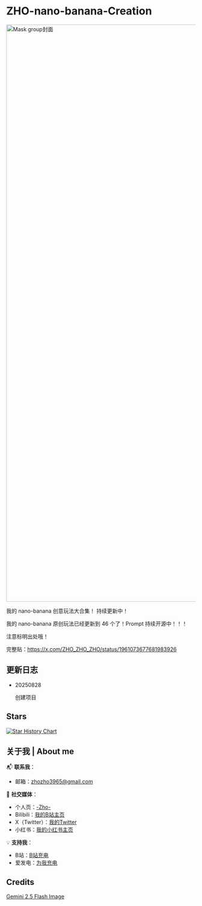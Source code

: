 # ZHO-nano-banana-Creation



<img width="1152" height="1536" alt="Mask group封面" src="https://github.com/user-attachments/assets/48d727e7-7998-4d2a-aa37-59beb41ac23e" />




我的 nano-banana 创意玩法大合集！  持续更新中！

我的 nano-banana 原创玩法已经更新到 46 个了！Prompt 持续开源中！！！

注意标明出处哦！

完整贴：https://x.com/ZHO_ZHO_ZHO/status/1961073677681983926





## 更新日志

- 20250828
  
  创建项目
  

## Stars 

[![Star History Chart](https://api.star-history.com/svg?repos=ZHO-ZHO-ZHO/ZHO-nano-banana-Creation&type=Date)](https://star-history.com/#ZHO-ZHO-ZHO/ZHO-nano-banana-Creation&Date)


## 关于我 | About me

📬 **联系我**：
- 邮箱：zhozho3965@gmail.com
  

🔗 **社交媒体**：
- 个人页：[-Zho-](https://jike.city/zho)
- Bilibili：[我的B站主页](https://space.bilibili.com/484366804)
- X（Twitter）：[我的Twitter](https://twitter.com/ZHO_ZHO_ZHO)
- 小红书：[我的小红书主页](https://www.xiaohongshu.com/user/profile/63f11530000000001001e0c8?xhsshare=CopyLink&appuid=63f11530000000001001e0c8&apptime=1690528872)

💡 **支持我**：
- B站：[B站充电](https://space.bilibili.com/484366804)
- 爱发电：[为我充电](https://afdian.com/a/ZHOZHO)


## Credits

[Gemini 2.5 Flash Image](https://gemini.google.com/app)
